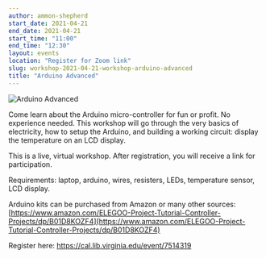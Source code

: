 ```yaml
---
author: ammon-shepherd
start_date: 2021-04-21
end_date: 2021-04-21
start_time: "11:00"
end_time: "12:30"
layout: events
location: "Register for Zoom link"
slug: workshop-2021-04-21-workshop-arduino-advanced
title: "Arduino Advanced"
---
```


![Arduino Advanced](/assets/post-media/workshops/arduino.png)

Come learn about the Arduino micro-controller for fun or profit. No experience needed. This workshop will go through the very basics of electricity, how to setup the Arduino, and building a working circuit: display the temperature on an LCD display.

This is a live, virtual workshop. After registration, you will receive a link for participation.

Requirements: laptop, arduino, wires, resisters, LEDs, temperature sensor, LCD display.

Arduino kits can be purchased from Amazon or many other sources: [https://www.amazon.com/ELEGOO-Project-Tutorial-Controller-Projects/dp/B01D8KOZF4](https://www.amazon.com/ELEGOO-Project-Tutorial-Controller-Projects/dp/B01D8KOZF4)

Register here: [https://cal.lib.virginia.edu/event/7514319 ](https://cal.lib.virginia.edu/event/7514319)
